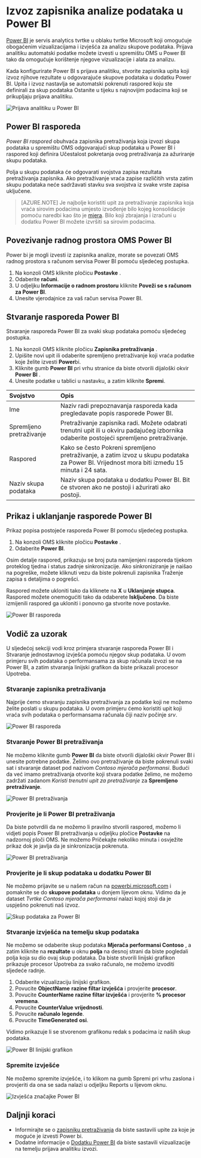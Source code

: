 <properties
   pageTitle="Izvoz zapisnika analize podataka u Power BI | Microsoft Azure"
   description="Power BI je servis analytics tvrtke u oblaku tvrtke Microsoft koji omogućuje obogaćenim vizualizacijama i izvješća za analizu skupove podataka.  Prijava analitiku neprestano podatke možete izvesti u spremištu OMS u Power BI tako da omogućuje korištenje njegove vizualizacije i alata za analizu.  U ovom se članku objašnjava kako konfigurirati upita u zapisnik analize automatski izvesti Power bi u pravilnim vremenskim razmacima."
   services="log-analytics"
   documentationCenter=""
   authors="bwren"
   manager="jwhit"
   editor="tysonn" />
<tags
   ms.service="log-analytics"
   ms.devlang="na"
   ms.topic="article"
   ms.tgt_pltfrm="na"
   ms.workload="infrastructure-services"
   ms.date="10/18/2016"
   ms.author="bwren" />

# <a name="export-log-analytics-data-to-power-bi"></a>Izvoz zapisnika analize podataka u Power BI

[Power BI](https://powerbi.microsoft.com/documentation/powerbi-service-get-started/) je servis analytics tvrtke u oblaku tvrtke Microsoft koji omogućuje obogaćenim vizualizacijama i izvješća za analizu skupove podataka.  Prijava analitiku automatski podatke možete izvesti u spremištu OMS u Power BI tako da omogućuje korištenje njegove vizualizacije i alata za analizu.

Kada konfigurirate Power BI s prijava analitiku, stvorite zapisnika upita koji izvoz njihove rezultate u odgovarajuće skupove podataka u dodatku Power BI.  Upita i izvoz nastavlja se automatski pokrenuti raspored koju ste definirali za skup podataka Ostanite u tijeku s najnovijim podacima koji se prikupljaju prijava analitiku.

![Prijava analitiku u Power BI](media/log-analytics-powerbi/overview.png)

## <a name="power-bi-schedules"></a>Power BI rasporeda

*Power BI raspored* obuhvaća zapisnika pretraživanja koja izvozi skupa podataka u spremištu OMS odgovarajući skup podataka u Power BI i raspored koji definira Učestalost pokretanja ovog pretraživanja za ažuriranje skupu podataka.

Polja u skupu podataka će odgovarati svojstva zapisa rezultata pretraživanja zapisnika.  Ako pretraživanje vraća zapise različitih vrsta zatim skupu podataka neće sadržavati stavku sva svojstva iz svake vrste zapisa uključene.  

> [AZURE.NOTE] Je najbolje koristiti upit za pretraživanje zapisnika koja vraća sirovim podacima umjesto izvođenje bilo kojeg konsolidacije pomoću naredbi kao što je [mjera](log-analytics-search-reference.md#measure).  Bilo koji zbrajanja i izračuni u dodatku Power BI možete izvršiti sa sirovim podacima.

## <a name="connecting-oms-workspace-to-power-bi"></a>Povezivanje radnog prostora OMS Power BI

Power bi je mogli izvesti iz zapisnika analize, morate se povezati OMS radnog prostora s računom servisa Power BI pomoću sljedećeg postupka.  

1. Na konzoli OMS kliknite pločicu **Postavke** .
2. Odaberite **računi**.
3. U odjeljku **Informacije o radnom prostoru** kliknite **Poveži se s računom za Power BI**.
4. Unesite vjerodajnice za vaš račun servisa Power BI.

## <a name="create-a-power-bi-schedule"></a>Stvaranje rasporeda Power BI

Stvaranje rasporeda Power BI za svaki skup podataka pomoću sljedećeg postupka.

1. Na konzoli OMS kliknite pločicu **Zapisnika pretraživanja** .
2. Upišite novi upit ili odaberite spremljeno pretraživanje koji vraća podatke koje želite izvesti **Power**bi.  
3. Kliknite gumb **Power BI** pri vrhu stranice da biste otvorili dijaloški okvir **Power BI** .
4. Unesite podatke u tablici u nastavku, a zatim kliknite **Spremi**.

| Svojstvo | Opis |
|:--|:--|
| Ime | Naziv radi prepoznavanja rasporeda kada pregledavate popis rasporede Power BI. |
| Spremljeno pretraživanje | Pretraživanje zapisnika radi.  Možete odabrati trenutni upit ili u okviru padajućeg izbornika odaberite postojeći spremljeno pretraživanje. |
| Raspored | Kako se često Pokreni spremljeno pretraživanje, a zatim izvoz u skupu podataka za Power BI.  Vrijednost mora biti između 15 minuta i 24 sata. |
| Naziv skupa podataka | Naziv skupa podataka u dodatku Power BI.  Bit će stvoren ako ne postoji i ažurirati ako postoji. |

## <a name="viewing-and-removing-power-bi-schedules"></a>Prikaz i uklanjanje rasporede Power BI

Prikaz popisa postojeće rasporeda Power BI pomoću sljedećeg postupka.

1. Na konzoli OMS kliknite pločicu **Postavke** .
2. Odaberite **Power BI**.

Osim detalje raspored, prikazuju se broj puta namijenjeni rasporeda tijekom proteklog tjedna i status zadnje sinkronizacije.  Ako sinkroniziranje je naišao na pogreške, možete kliknuti vezu da biste pokrenuli zapisnika Traženje zapisa s detaljima o pogrešci.

Raspored možete ukloniti tako da kliknete na **X** u **Uklanjanje stupca**.  Raspored možete onemogućiti tako da odaberete **Isključeno**.  Da biste izmijenili raspored ga ukloniti i ponovno ga stvorite nove postavke.

![Power BI rasporeda](media/log-analytics-powerbi/schedules.png)

## <a name="sample-walkthrough"></a>Vodič za uzorak
U sljedećoj sekciji vodi kroz primjera stvaranje rasporeda Power BI i Stvaranje jednostavnog izvješća pomoću njegov skup podataka.  U ovom primjeru svih podataka o performansama za skup računala izvozi se na Power BI, a zatim stvaranja linijski grafikon da biste prikazali procesor Upotreba.

### <a name="create-log-search"></a>Stvaranje zapisnika pretraživanja
Najprije ćemo stvaranju zapisnika pretraživanja za podatke koji ne možemo želite poslati u skupu podataka.  U ovom primjeru ćemo koristiti upit koji vraća svih podataka o performansama računala čiji naziv počinje *srv*.  

![Power BI rasporeda](media/log-analytics-powerbi/walkthrough-query.png)

### <a name="create-power-bi-search"></a>Stvaranje Power BI pretraživanja
Ne možemo kliknite gumb **Power BI** da biste otvorili dijaloški okvir Power BI i unesite potrebne podatke.  Želimo ovo pretraživanje da biste pokrenuli svaki sat i stvaranje dataset pod nazivom *Contoso mjerača performansi*.  Budući da već imamo pretraživanja otvorite koji stvara podatke želimo, ne možemo zadržati zadanom *Koristi trenutni upit za pretraživanje* za **Spremljeno pretraživanje**.

![Power BI pretraživanja](media/log-analytics-powerbi/walkthrough-schedule.png)

### <a name="verify-power-bi-search"></a>Provjerite je li Power BI pretraživanja
Da biste potvrdili da ne možemo li pravilno stvorili raspored, možemo li vidjeti popis Power BI pretraživanja u odjeljku pločice **Postavke** na nadzornoj ploči OMS.  Ne možemo Pričekajte nekoliko minuta i osvježite prikaz dok je javlja da je sinkronizacija pokrenuta.

![Power BI pretraživanja](media/log-analytics-powerbi/walkthrough-schedules.png)

### <a name="verify-the-dataset-in-power-bi"></a>Provjerite je li skup podataka u dodatku Power BI
Ne možemo prijavite se u našem račun na [powerbi.microsoft.com](http://powerbi.microsoft.com/) i pomaknite se do **skupove podataka** u donjem lijevom oknu.  Vidimo da je dataset *Tvrtke Contoso mjerača performansi* nalazi kojoj stoji da je uspješno pokrenuti naš izvoz.

![Skup podataka za Power BI](media/log-analytics-powerbi/walkthrough-datasets.png)

### <a name="create-report-based-on-dataset"></a>Stvaranje izvješća na temelju skup podataka
Ne možemo se odaberite skup podataka **Mjerača performansi Contoso** , a zatim kliknite na **rezultate** u oknu **polja** na desnoj strani da biste pogledali polja koja su dio ovaj skup podataka.  Da biste stvorili linijski grafikon prikazuje procesor Upotreba za svako računalo, ne možemo izvoditi sljedeće radnje.

1. Odaberite vizualizaciju linijski grafikon.
2. Povucite **ObjectName** **razine filtar izvješća** i provjerite **procesor**.
3. Povucite **CounterName** **razine filtar izvješća** i provjerite **% procesor vremena**.
4. Povucite **CounterValue** **vrijednosti**.
5. Povucite **računalo** **legende**.
6. Povucite **TimeGenerated** **osi**.

Vidimo prikazuje li se stvorenom grafikonu redak s podacima iz naših skup podataka.

![Power BI linijski grafikon](media/log-analytics-powerbi/walkthrough-linegraph.png)

### <a name="save-the-report"></a>Spremite izvješće
Ne možemo spremite izvješće, i to klikom na gumb Spremi pri vrhu zaslona i provjeriti da ona se sada nalazi u odjeljku Reports u lijevom oknu.

![Izvješća značajke Power BI](media/log-analytics-powerbi/walkthrough-report.png)

## <a name="next-steps"></a>Daljnji koraci

- Informirajte se o [zapisniku pretraživanja](log-analytics-log-searches.md) da biste sastavili upite za koje je moguće je izvesti Power bi.
- Dodatne informacije o [Dodatku Power BI](http://powerbi.microsoft.com) da biste sastavili viizualizacije na temelju prijava analitiku izvozi.
